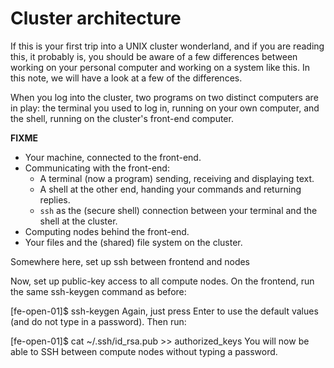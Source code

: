 # Cluster architecture

If this is your first trip into a UNIX cluster wonderland, and if you are reading this, it probably is, you should be aware of a few differences between working on your personal computer and working on a system like this. In this note, we will have a look at a few of the differences.

When you log into the cluster, two programs on two distinct computers are in play: the terminal you used to log in, running on your own computer, and the shell, running on the cluster's front-end computer.

**FIXME**

- Your machine, connected to the front-end.
- Communicating with the front-end:
  - A terminal (now a program) sending, receiving and displaying text.
  - A shell at the other end, handing your commands and returning replies.
  - `ssh` as the (secure shell) connection between your terminal and the shell at the cluster.
- Computing nodes behind the front-end.
- Your files and the (shared) file system on the cluster.

Somewhere here, set up ssh between frontend and nodes

  Now, set up public-key access to all compute nodes. On the frontend, run the same ssh-keygen command as before:

  [fe-open-01]$ ssh-keygen
  Again, just press Enter to use the default values (and do not type in a password). Then run:

  [fe-open-01]$ cat ~/.ssh/id_rsa.pub >> authorized_keys
  You will now be able to SSH between compute nodes without typing a password.
